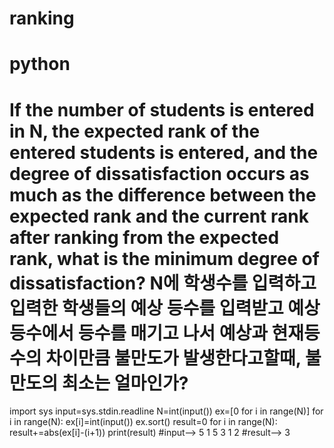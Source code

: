 # ranking
# python
# If the number of students is entered in N, the expected rank of the entered students is entered, and the degree of dissatisfaction occurs as much as the difference between the expected rank and the current rank after ranking from the expected rank, what is the minimum degree of dissatisfaction? N에 학생수를 입력하고 입력한 학생들의 예상 등수를 입력받고 예상등수에서 등수를 매기고 나서 예상과 현재등수의 차이만큼 불만도가 발생한다고할때, 불만도의 최소는 얼마인가?
import sys
input=sys.stdin.readline
N=int(input())
ex=[0 for i in range(N)]
for i in range(N):
    ex[i]=int(input())
ex.sort()
result=0
for i in range(N):
    result+=abs(ex[i]-(i+1))
print(result)
#input--> 5  1 5 3 1 2
#result--> 3
